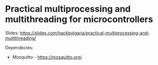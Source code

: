 # Practical multiprocessing and multithreading for microcontrollers

Slides: https://slides.com/hackbulgaria/practical-multiprocessing-and-multithreading/

Dependecies:

- Mosquitto - https://mosquitto.org/
